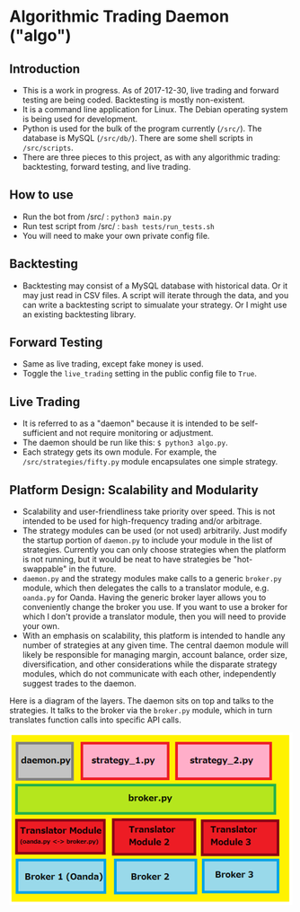 # Algorithmic Trading Daemon ("algo")

## Introduction

- This is a work in progress. As of 2017-12-30, live trading and forward testing are being coded. Backtesting is mostly non-existent. 
- It is a command line application for Linux. The Debian operating system is being used for development.
- Python is used for the bulk of the program currently (`/src/`). The database is MySQL (`/src/db/`). There are some shell scripts in `/src/scripts`.
- There are three pieces to this project, as with any algorithmic trading: backtesting, forward testing, and live trading.

## How to use
- Run the bot from /src/ : `python3 main.py`
- Run test script from /src/ : `bash tests/run_tests.sh` 
- You will need to make your own private config file.

## Backtesting
- Backtesting may consist of a MySQL database with historical data. Or it may just read in CSV files. A script will iterate through the data, and you can write a backtesting script to simualate your strategy. Or I might use an existing backtesting library.

## Forward Testing
- Same as live trading, except fake money is used.
- Toggle the `live_trading` setting in the public config file to `True`.

## Live Trading
- It is referred to as a "daemon" because it is intended to be self-sufficient and not require monitoring or adjustment.
- The daemon should be run like this: `$ python3 algo.py`.
- Each strategy gets its own module. For example, the `/src/strategies/fifty.py` module encapsulates one simple strategy.

## Platform Design: Scalability and Modularity
- Scalability and user-friendliness take priority over speed. This is not intended to be used for high-frequency trading and/or arbitrage.
- The strategy modules can be used (or not used) arbitrarily. Just modify the startup portion of `daemon.py` to include your module in the list of strategies. Currently you can only choose strategies when the platform is not running, but it would be neat to have strategies be "hot-swappable" in the future.
- `daemon.py` and the strategy modules make calls to a generic `broker.py` module, which then delegates the calls to a translator module, e.g. `oanda.py` for Oanda. Having the generic broker layer allows you to conveniently change the broker you use. If you want to use a broker for which I don't provide a translator module, then you will need to provide your own.
- With an emphasis on scalability, this platform is intended to handle any number of strategies at any given time. The central daemon module will likely be responsible for managing margin, account balance, order size, diversification, and other considerations while the disparate strategy modules, which do not communicate with each other, independently suggest trades to the daemon.

Here is a diagram of the layers. The daemon sits on top and talks to the strategies. It talks to the broker via the `broker.py` module, which in turn translates function calls into specific API calls.

![diagram](docs/platform_diagram_2.png)

